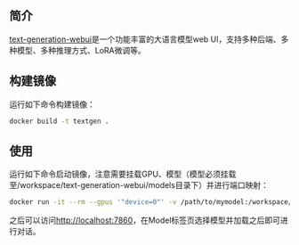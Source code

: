 ## 简介

[text-generation-webui](https://github.com/oobabooga/text-generation-webui)是一个功能丰富的大语言模型web UI，支持多种后端、多种模型、多种推理方式、LoRA微调等。

## 构建镜像

运行如下命令构建镜像：

```bash
docker build -t textgen .
```

## 使用

运行如下命令启动镜像，注意需要挂载GPU、模型（模型必须挂载至/workspace/text-generation-webui/models目录下）并进行端口映射：

```bash
docker run -it --rm --gpus '"device=0"' -v /path/to/mymodel:/workspace/text-generation-webui/models/mymodel -p 7860:7860 textgen
```

之后可以访问[http://localhost:7860](http://localhost:7860)，在Model标签页选择模型并加载之后即可进行对话。

